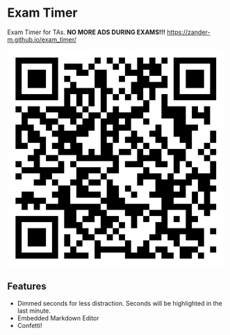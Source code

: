 # Exam Timer

Exam Timer for TAs. **NO MORE ADS DURING EXAMS!!!**
https://zander-m.github.io/exam_timer/

![QR Code](qr_code.png)


## Features

* Dimmed seconds for less distraction. Seconds will be highlighted in the last minute.
* Embedded Markdown Editor
* Confetti!